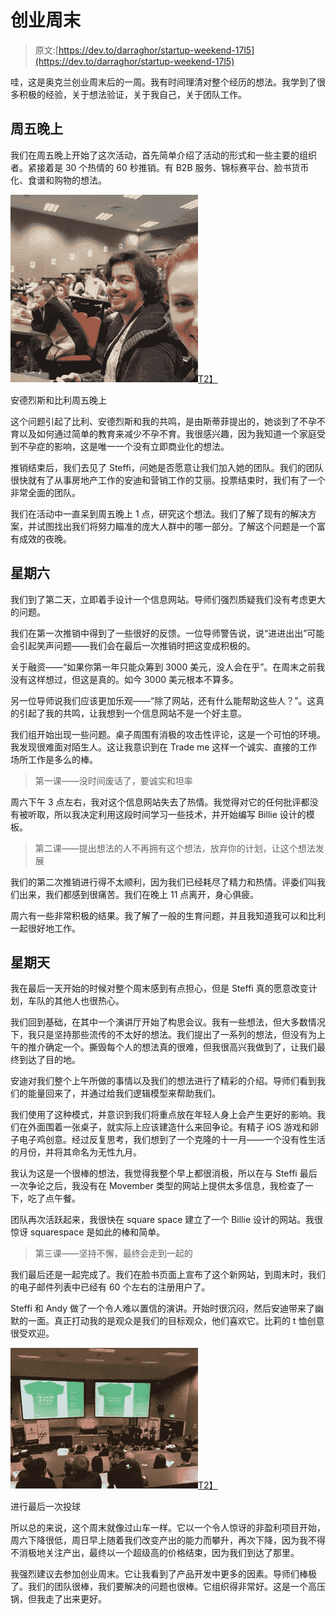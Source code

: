# 创业周末

> 原文:[https://dev.to/darraghor/startup-weekend-17l5](https://dev.to/darraghor/startup-weekend-17l5)

哇，这是奥克兰创业周末后的一周。我有时间理清对整个经历的想法。我学到了很多积极的经验，关于想法验证，关于我自己，关于团队工作。

## 周五晚上

我们在周五晚上开始了这次活动，首先简单介绍了活动的形式和一些主要的组织者。紧接着是 30 个热情的 60 秒推销。有 B2B 服务、锦标赛平台、脸书货币化、食谱和购物的想法。

[![Andres and Billie Friday night](img/b695f099ddc5a26074cbf96a59c1016c.png)T2】](///static/9f8f21b18f9fea1c37a5d559d508bf18/1e164/ab.jpg)

安德烈斯和比利周五晚上

这个问题引起了比利、安德烈斯和我的共鸣，是由斯蒂菲提出的，她谈到了不孕不育以及如何通过简单的教育来减少不孕不育。我很感兴趣，因为我知道一个家庭受到不孕症的影响，这是唯一一个没有立即商业化的想法。

推销结束后，我们去见了 Steffi，问她是否愿意让我们加入她的团队。我们的团队很快就有了从事房地产工作的安迪和营销工作的艾丽。投票结束时，我们有了一个非常全面的团队。

我们在活动中一直呆到周五晚上 1 点，研究这个想法。我们了解了现有的解决方案，并试图找出我们将努力瞄准的庞大人群中的哪一部分。了解这个问题是一个富有成效的夜晚。

## 星期六

我们到了第二天，立即着手设计一个信息网站。导师们强烈质疑我们没有考虑更大的问题。

我们在第一次推销中得到了一些很好的反馈。一位导师警告说，说“进进出出”可能会引起笑声问题——我们会在最后一次推销时把这变成积极的。

关于融资——“如果你第一年只能众筹到 3000 美元，没人会在乎”。在周末之前我没有这样想过，但这是真的。如今 3000 美元根本不算多。

另一位导师说我们应该更加乐观——“除了网站，还有什么能帮助这些人？”。这真的引起了我的共鸣，让我想到一个信息网站不是一个好主意。

我们组开始出现一些问题。桌子周围有消极的攻击性评论，这是一个可怕的环境。我发现很难面对陌生人。这让我意识到在 Trade me 这样一个诚实、直接的工作场所工作是多么的棒。

> 第一课——没时间废话了，要诚实和坦率

周六下午 3 点左右，我对这个信息网站失去了热情。我觉得对它的任何批评都没有被听取，所以我决定利用这段时间学习一些技术，并开始编写 Billie 设计的模板。

> 第二课——提出想法的人不再拥有这个想法，放弃你的计划，让这个想法发展

我们的第二次推销进行得不太顺利，因为我们已经耗尽了精力和热情。评委们叫我们出来，我们都感到很痛苦。我们在晚上 11 点离开，身心俱疲。

周六有一些非常积极的结果。我了解了一般的生育问题，并且我知道我可以和比利一起很好地工作。

## 星期天

我在最后一天开始的时候对整个周末感到有点担心，但是 Steffi 真的愿意改变计划，车队的其他人也很热心。

我们回到基础，在其中一个演讲厅开始了构思会议。我有一些想法，但大多数情况下，我只是坚持那些流传的不太好的想法。我们提出了一系列的想法，但没有为上午的推介确定一个。撕毁每个人的想法真的很难，但我很高兴我做到了，让我们最终到达了目的地。

安迪对我们整个上午所做的事情以及我们的想法进行了精彩的介绍。导师们看到我们的能量回来了，并通过给我们逻辑模型来帮助我们。

我们使用了这种模式，并意识到我们将重点放在年轻人身上会产生更好的影响。我们在外面围着一张桌子，就实际上应该建造什么来回争论。有精子 iOS 游戏和卵子电子鸡创意。经过反复思考，我们想到了一个克隆的十一月——一个没有性生活的月份，并将其命名为无性九月。

我认为这是一个很棒的想法，我觉得我整个早上都很消极，所以在与 Steffi 最后一次争论之后，我没有在 Movember 类型的网站上提供太多信息，我检查了一下，吃了点午餐。

团队再次活跃起来，我很快在 square space 建立了一个 Billie 设计的网站。我很惊讶 squarespace 是如此的棒和简单。

> 第三课——坚持不懈，最终会走到一起的

我们最后还是一起完成了。我们在脸书页面上宣布了这个新网站，到周末时，我们的电子邮件列表中已经有 60 个左右的注册用户了。

Steffi 和 Andy 做了一个令人难以置信的演讲。开始时很沉闷，然后安迪带来了幽默的一面。真正打动我的是观众是我们的目标观众，他们喜欢它。比莉的 t 恤创意很受欢迎。

[![Giving the final pitch](img/1eb42aa926700fe890ed63be92529a72.png)T2】](///static/b645386c5c701c30eebddd3b67ca41e2/1e164/finalpitch.jpg)

进行最后一次投球

所以总的来说，这个周末就像过山车一样。它以一个令人惊讶的非盈利项目开始，周六下降很低，周日早上随着我们改变产出的能力而攀升，再次下降，因为我不得不消极地关注产出，最终以一个超级高的价格结束，因为我们到达了那里。

我强烈建议去参加创业周末。它让我看到了产品开发中更多的因素。导师们棒极了。我们的团队很棒，我们要解决的问题也很棒。它组织得非常好。这是一个高压锅，但我走了出来更好。